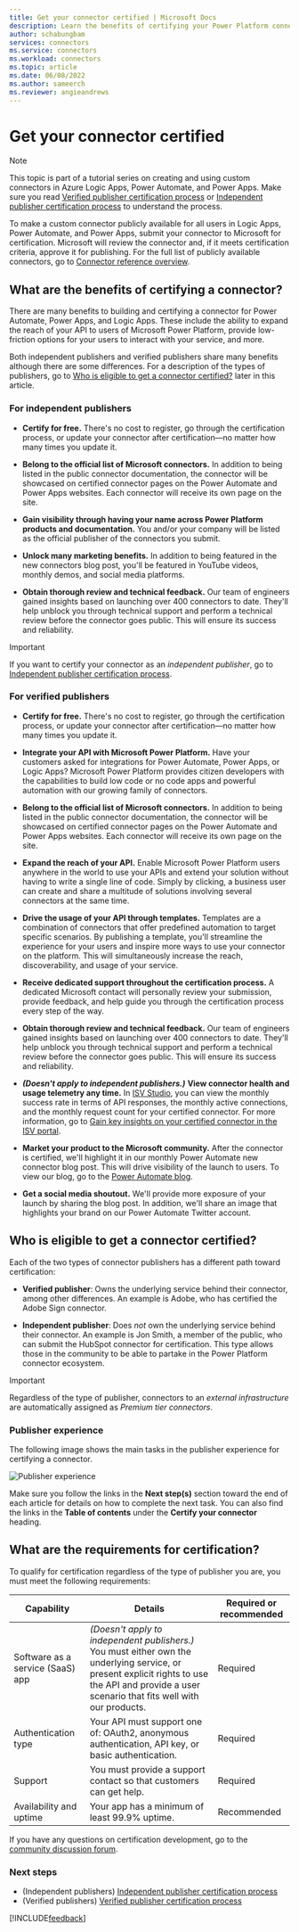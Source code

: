 ```yaml
---
title: Get your connector certified | Microsoft Docs
description: Learn the benefits of certifying your Power Platform connector and certification criteria to make it available to all users in Azure Logic Apps, Power Automate, and Power Apps.
author: schabungbam
services: connectors
ms.service: connectors
ms.workload: connectors
ms.topic: article
ms.date: 06/08/2022
ms.author: sameerch
ms.reviewer: angieandrews
---
```


# Get your connector certified

> [!Note]
> This topic is part of a tutorial series on creating and using custom connectors in Azure Logic Apps, Power Automate, and Power Apps. Make sure you read [Verified publisher certification process](certification-submission.md) or [Independent publisher certification process](certification-submission-ip.md) to understand the process.

To make a custom connector publicly available for all users in Logic Apps, Power Automate, and Power Apps, submit your connector to Microsoft for certification. Microsoft will review the connector and, if it meets certification criteria, approve it for publishing. For the full list of publicly available connectors, go to [Connector reference overview](/connectors/connector-reference/).

## What are the benefits of certifying a connector?

There are many benefits to building and certifying a connector for Power Automate, Power Apps, and Logic Apps. These include the ability to expand the reach of your API to users of Microsoft Power Platform, provide low-friction options for your users to interact with your service, and more.

Both independent publishers and verified publishers share many benefits although there are some differences. For a description of the types of publishers, go to [Who is eligible to get a connector certified?](#who-is-eligible-to-get-a-connector-certified) later in this article.

### For independent publishers

- **Certify for free.** There's no cost to register, go through the certification process, or update your connector after certification—no matter how many times you update it.

- **Belong to the official list of Microsoft connectors.** In addition to being listed in the public connector documentation, the connector will be showcased on certified connector pages on the Power Automate and Power Apps websites. Each connector will receive its own page on the site.

- **Gain visibility through having your name across Power Platform products and documentation.** You and/or your company will be listed as the official publisher of the connectors you submit.

- **Unlock many marketing benefits.** In addition to being featured in the new connectors blog post, you'll be featured in YouTube videos, monthly demos, and social media platforms.

- **Obtain thorough review and technical feedback.** Our team of engineers gained insights based on launching over 400 connectors to date. They'll help unblock you through technical support and perform a technical review before the connector goes public. This will ensure its success and reliability.

> [!IMPORTANT]
> If you want to certify your connector as an *independent publisher*, go to [Independent publisher certification process](certification-submission-ip.md).

### For verified publishers

- **Certify for free.** There's no cost to register, go through the certification process, or update your connector after certification—no matter how many times you update it.

- **Integrate your API with Microsoft Power Platform.** Have your customers asked for integrations for Power Automate, Power Apps, or Logic Apps?  Microsoft Power Platform provides citizen developers with the capabilities to build low code or no code apps and powerful automation with our growing family of connectors.

- **Belong to the official list of Microsoft connectors.** In addition to being listed in the public connector documentation, the connector will be showcased on certified connector pages on the Power Automate and Power Apps websites. Each connector will receive its own page on the site.

- **Expand the reach of your API.** Enable Microsoft Power Platform users anywhere in the world to use your APIs and extend your solution without having to write a single line of code. Simply by clicking, a business user can create and share a multitude of solutions involving several connectors at the same time.

- **Drive the usage of your API through templates.** Templates are a combination of connectors that offer predefined automation to target specific scenarios. By publishing a template, you'll streamline the experience for your users and inspire more ways to use your connector on the platform. This will simultaneously increase the reach, discoverability, and usage of your service.

- **Receive dedicated support throughout the certification process.** A dedicated Microsoft contact will personally review your submission, provide feedback, and help guide you through the certification process every step of the way.

- **Obtain thorough review and technical feedback.** Our team of engineers gained insights based on launching over 400 connectors to date. They'll help unblock you through technical support and perform a technical review before the connector goes public. This will ensure its success and reliability.

- ***(Doesn't apply to independent publishers.)*** **View connector health and usage telemetry any time.** In [ISV Studio](https://isvstudio.powerapps.com/home), you can view the monthly success rate in terms of API responses, the monthly active connections, and the monthly request count for your certified connector. For more information, go to [Gain key insights on your certified connector in the ISV portal](https://flow.microsoft.com/en-us/blog/gain-key-insights-on-your-certified-connector-in-the-isv-portal/).

- **Market your product to the Microsoft community.** After the connector is certified, we'll highlight it in our monthly Power Automate new connector blog post. This will drive visibility of the launch to users. To view our blog, go to the [Power Automate blog](https://flow.microsoft.com/en-us/blog/).

- **Get a social media shoutout.** We'll provide more exposure of your launch by sharing the blog post. In addition, we'll share an image that highlights your brand on our Power Automate Twitter account.

## Who is eligible to get a connector certified?

Each of the two types of connector publishers has a different path toward certification:

- **Verified publisher**: Owns the underlying service behind their connector, among other differences. An example is Adobe, who has certified the Adobe Sign connector.

- **Independent publisher**: Does *not* own the underlying service behind their connector. An example is Jon Smith, a member of the public, who can submit the HubSpot connector for certification. This type allows those in the community to be able to partake in the Power Platform connector ecosystem​.

> [!IMPORTANT]
> Regardless of the type of publisher, connectors to an *external infrastructure* are automatically assigned as *Premium tier connectors*.

### Publisher experience

The following image shows the main tasks in the publisher experience for certifying a connector.

![Publisher experience](media/submit-certification/publisher-experience.png "Publisher experience")

Make sure you follow the links in the **Next step(s)** section toward the end of each article for details on how to complete the next task. You can also find the links in the **Table of contents** under the **Certify your connector** heading.

## What are the requirements for certification?

To qualify for certification regardless of the type of publisher you are, you must meet the following requirements:

| Capability | Details | Required or recommended |
|------------|---------|-------------------------|
| Software as a service (SaaS) app |  *(Doesn't apply to independent publishers.)* You must either own the underlying service, or present explicit rights to use the API and provide a user scenario that fits well with our products. | Required   |
| Authentication type | Your API must support one of: OAuth2, anonymous authentication, API key, or basic authentication. | Required |
| Support | You must provide a support contact so that customers can get help. | Required |
| Availability and uptime | Your app has a minimum of least 99.9% uptime. | Recommended |

If you have any questions on certification development, go to the [community discussion forum](https://powerusers.microsoft.com/t5/General-Power-Automate/bd-p/MPAForum).

### Next steps

- (Independent publishers) [Independent publisher certification process](certification-submission-ip.md)<br/>
- (Verified publishers) [Verified publisher certification process](certification-submission.md)

[!INCLUDE[feedback](../includes/feedback.md)]